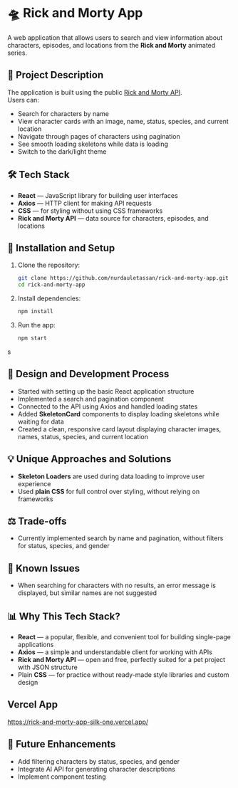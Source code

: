 # 🛸 Rick and Morty App

A web application that allows users to search and view information about characters, episodes, and locations from the **Rick and Morty** animated series.

## 📖 Project Description

The application is built using the public [Rick and Morty API](https://rickandmortyapi.com/documentation).  
Users can:
- Search for characters by name
- View character cards with an image, name, status, species, and current location
- Navigate through pages of characters using pagination
- See smooth loading skeletons while data is loading
- Switch to the dark/light theme
  
## 🛠️ Tech Stack

- **React** — JavaScript library for building user interfaces
- **Axios** — HTTP client for making API requests
- **CSS** — for styling without using CSS frameworks
- **Rick and Morty API** — data source for characters, episodes, and locations

## 🚀 Installation and Setup

1. Clone the repository:
   ```bash
   git clone https://github.com/nurdauletassan/rick-and-morty-app.git
   cd rick-and-morty-app
   ```
2. Install dependencies:
   ```bash
   npm install
   ```
3. Run the app:
   ```bash
   npm start
   ```
s

## 📐 Design and Development Process

- Started with setting up the basic React application structure
- Implemented a search and pagination component
- Connected to the API using Axios and handled loading states
- Added **SkeletonCard** components to display loading skeletons while waiting for data
- Created a clean, responsive card layout displaying character images, names, status, species, and current location

## 💡 Unique Approaches and Solutions

- **Skeleton Loaders** are used during data loading to improve user experience
- Used **plain CSS** for full control over styling, without relying on frameworks

## ⚖️ Trade-offs
- Currently implemented search by name and pagination, without filters for status, species, and gender

## 🐞 Known Issues
- When searching for characters with no results, an error message is displayed, but similar names are not suggested

## 📊 Why This Tech Stack?

- **React** — a popular, flexible, and convenient tool for building single-page applications
- **Axios** — a simple and understandable client for working with APIs
- **Rick and Morty API** — open and free, perfectly suited for a pet project with JSON structure
- Plain **CSS** — for practice without ready-made style libraries and custom design

##  Vercel App
https://rick-and-morty-app-silk-one.vercel.app/

## 📌 Future Enhancements

- Add filtering characters by status, species, and gender
- Integrate AI API for generating character descriptions
- Implement component testing
```
